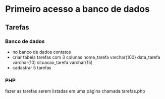 # Primeiro acesso a banco de dados
## Tarefas
### Banco de dados
- no banco de dados contatos
- criar tabela tarefas com 3 colunas
    nome_tarefa varchar(100)
    data_tarefa varchar(10)
    situacao_tarefa varchar(15)
- cadastrar 5 tarefas
### PHP
fazer as tarefas serem listadas em uma página chamada tarefas.php